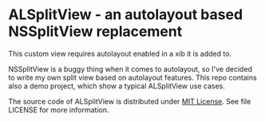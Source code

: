 # ALSplitView - an autolayout based NSSplitView replacement

This custom view requires autolayout enabled in a xib it is added to.

NSSplitView is a buggy thing when it comes to autolayout, so I've decided to write my own split view based on autolayout features. This repo contains also a demo project, which show a typical ALSplitView use cases.

The source code of ALSplitView is distributed under [MIT License](http://en.wikipedia.org/wiki/MIT_License). See file LICENSE for more information.